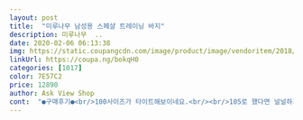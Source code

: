 ```yaml
---
layout: post 
title:  "미루나무 남성용 스페샬 트레이닝 바지" 
description: 미루나무  ..
date: 2020-02-06 06:13:38 
img: https://static.coupangcdn.com/image/product/image/vendoritem/2018/11/23/3999673219/4620a39b-71d2-442c-8c23-d58e964c24ab.jpg 
linkUrl: https://coupa.ng/bokqH0 
categories: [1017] 
color: 7E57C2 
price: 12890 
author: Ask View Shop 
cont:  "●구매후기●<br/>100사이즈가 타이트해보이네요.<br/><br/>105로 했다면 널널하게 입었지만 널널함때문에 핏이 죽지 않았을까 생각합니다<br/>175센티에 다리짧고 가는 사람에게도<br/>SS패션이라 정전기는 덜하겠지만... <br/><br/>결론부터 얘기하자면<br/>그냥 밖에 돌아다니거나 부모님 일손 도와드릴때 막입을 바지로 아무생각없이 산건데 오히려 아껴입어야할것같은 재질 가격인상전에 몇벌 더 구매예정<br/>너무 마음에 듭니다.<br/><br/>다리가 좀 슬림한편인 분들에겐 추천드립니다.<br/><br/>다리길이는 170센티 키인 분들과<br/>다행이 발목이 한복의 대님같이<br/>디자인은 수년전까지만 해도<br/>먼저 리뷰전 필자 키/몸무게 185/85<br/>발목은 사진처럼 밴딩이라 조거팬츠 느낌나요.<br/><br/>비슷한지라<br/>상당히 촌스런 스타일인데<br/>아무튼 가격에 비해 괜찮습니다<br/>암튼<br/>앞으로도 동영상 후기 많이 올릴게요~<br/>얇을 거라 예상했는데 약간 도톰하고 박음질도 좋아요.<br/><br/>어찌보면 상당히 멋져보이기도 하네요.<br/><br/>요즘은 복고의 귀환 시대인지라<br/>우선 재질이 좋아요.<br/> 반들반들하나 미끌거리진 않아요.<br/><br/>이 가격에 딴 데서 이런 퀄리티는 못 살 것같으니 츄리닝 찾고 있다면 그냥 질러보세요~<br/>이 가격에 주머니에 자크도 달렸네요ㅋ<br/>일단 다리가 굵은 분들은 안사시길 바라며<br/>재질은 폴리의 인공적인 느낌이 많이 납니다.<br/><br/>재질이 일단 부드럽다해야하나요 가격에 비해 면은 개인적으로 좋습니다 제가 좋아하는 재질<br/>전 175센티 키인데<br/>조여있어 끝단이 바닥에 끌릴일이 없네요.<br/><br/>참고<br/>참고로 전 여자고 158, 45키로.<br/>.<br/>입니다 근데 s맞아요<br/>청바지 현재 사이즈 34 (허벅지때문 )<br/>키가 중요하지 않은게<br/>필자는 몸변화가 이제 없기에 100으로 하여 핏이 이쁘게 나오네요 (갠적:추리닝바지 핏을 제일 중요시함 )<br/>필자는 예전에 하체운동을많이 했기에 일반사람에 비해 두껍습니다 이점 체크하시고 구매하시면 될것같습니다 저는 100사이즈로 주문했는데 작다는 느낌보단 핏이 이쁘다해야할까요 추리닝바지를 입을때 발목부분은 꽉껴서 들어가는 느낌?손의 도움이 필요하지만 또 그렇다고 그정도까진 아닙니다<br/>허리끈이 있어서 개미 허리도 다 맞아요.<br/><br/>허리사이즈32<br/>헬스장용으로 샀는데 너무 마음에 들고, 남자용이라 약간 다리 공간이 넉넉하나 바보처럼 라인이 울진 않아서 좋네요.<br/><br/>100사이즈가 타이트해보이네요.<br/><br/>105로 했다면 널널하게 입었지만 널널함때문에 핏이 죽지 않았을까 생각합니다<br/>175센티에 다리짧고 가는 사람에게도<br/>SS패션이라 정전기는 덜하겠지만... <br/><br/>결론부터 얘기하자면<br/>그냥 밖에 돌아다니거나 부모님 일손 도와드릴때 막입을 바지로 아무생각없이 산건데 오히려 아껴입어야할것같은 재질 가격인상전에 몇벌 더 구매예정<br/>너무 마음에 듭니다.<br/><br/>다리가 좀 슬림한편인 분들에겐 추천드립니다.<br/><br/>다리길이는 170센티 키인 분들과<br/>다행이 발목이 한복의 대님같이<br/>디자인은 수년전까지만 해도<br/>먼저 리뷰전 필자 키/몸무게 185/85<br/>발목은 사진처럼 밴딩이라 조거팬츠 느낌나요.<br/><br/>비슷한지라<br/>상당히 촌스런 스타일인데<br/>아무튼 가격에 비해 괜찮습니다<br/>암튼<br/>앞으로도 동영상 후기 많이 올릴게요~<br/>얇을 거라 예상했는데 약간 도톰하고 박음질도 좋아요.<br/><br/>어찌보면 상당히 멋져보이기도 하네요.<br/><br/>요즘은 복고의 귀환 시대인지라<br/>우선 재질이 좋아요.<br/> 반들반들하나 미끌거리진 않아요.<br/><br/>이 가격에 딴 데서 이런 퀄리티는 못 살 것같으니 츄리닝 찾고 있다면 그냥 질러보세요~<br/>이 가격에 주머니에 자크도 달렸네요ㅋ<br/>일단 다리가 굵은 분들은 안사시길 바라며<br/>재질은 폴리의 인공적인 느낌이 많이 납니다.<br/><br/>재질이 일단 부드럽다해야하나요 가격에 비해 면은 개인적으로 좋습니다 제가 좋아하는 재질<br/>전 175센티 키인데<br/>조여있어 끝단이 바닥에 끌릴일이 없네요.<br/><br/>참고<br/>참고로 전 여자고 158, 45키로.<br/>.<br/>입니다 근데 s맞아요<br/>청바지 현재 사이즈 34 (허벅지때문 )<br/>키가 중요하지 않은게<br/>필자는 몸변화가 이제 없기에 100으로 하여 핏이 이쁘게 나오네요 (갠적:추리닝바지 핏을 제일 중요시함 )<br/>필자는 예전에 하체운동을많이 했기에 일반사람에 비해 두껍습니다 이점 체크하시고 구매하시면 될것같습니다 저는 100사이즈로 주문했는데 작다는 느낌보단 핏이 이쁘다해야할까요 추리닝바지를 입을때 발목부분은 꽉껴서 들어가는 느낌?손의 도움이 필요하지만 또 그렇다고 그정도까진 아닙니다<br/>허리끈이 있어서 개미 허리도 다 맞아요.<br/><br/>허리사이즈32<br/>헬스장용으로 샀는데 너무 마음에 들고, 남자용이라 약간 다리 공간이 넉넉하나 바보처럼 라인이 울진 않아서 좋네요.<br/><br/>" 
---
```

